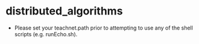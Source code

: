 # distributed_algorithms

* Please set your teachnet.path prior to attempting to use any of the shell scripts (e.g. runEcho.sh).